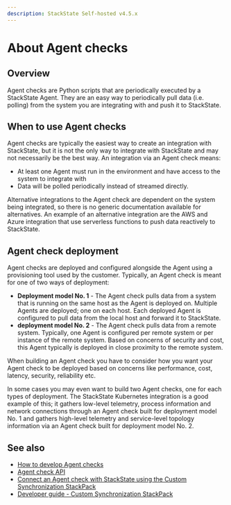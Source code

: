 ```yaml
---
description: StackState Self-hosted v4.5.x
---
```


# About Agent checks

## Overview

Agent checks are Python scripts that are periodically executed by a StackState Agent. They are an easy way to periodically pull data \(i.e. polling\) from the system you are integrating with and push it to StackState.

## When to use Agent checks

Agent checks are typically the easiest way to create an integration with StackState, but it is not the only way to integrate with StackState and may not necessarily be the best way. An integration via an Agent check means:

* At least one Agent must run in the environment and have access to the system to integrate with 
* Data will be polled periodically instead of streamed directly.

Alternative integrations to the Agent check are dependent on the system being integrated, so there is no generic documentation available for alternatives. An example of an alternative integration are the AWS and Azure integration that use serverless functions to push data reactively to StackState.

## Agent check deployment

Agent checks are deployed and configured alongside the Agent using a provisioning tool used by the customer. Typically, an Agent check is meant for one of two ways of deployment:

* **Deployment model No. 1** - The Agent check pulls data from a system that is running on the same host as the Agent is deployed on. Multiple Agents are deployed; one on each host. Each deployed Agent is configured to pull data from the local host and forward it to StackState.
* **deployment model No. 2** - The Agent check pulls data from a remote system. Typically, one Agent is configured per remote system or per instance of the remote system. Based on concerns of security and cost, this Agent typically is deployed in close proximity to the remote system.

When building an Agent check you have to consider how you want your Agent check to be deployed based on concerns like performance, cost, latency, security, reliability etc.

In some cases you may even want to build two Agent checks, one for each types of deployment. The StackState Kubernetes integration is a good example of this; it gathers low-level telemetry, process information and network connections through an Agent check built for deployment model No. 1 and gathers high-level telemetry and service-level topology information via an Agent check built for deployment model No. 2.

## See also

* [How to develop Agent checks](how_to_develop_agent_checks.md)
* [Agent check API](agent-check-api.md)
* [Connect an Agent check with StackState using the Custom Synchronization StackPack](connect_agent_check_with_stackstate.md)
* [Developer guide - Custom Synchronization StackPack](../custom_synchronization_stackpack/)


